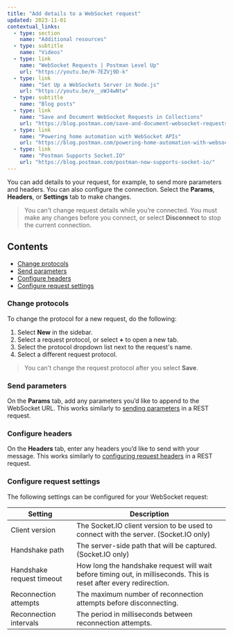```yaml
---
title: "Add details to a WebSocket request"
updated: 2023-11-01
contextual_links:
  - type: section
    name: "Additional resources"
  - type: subtitle
    name: "Videos"
  - type: link
    name: "WebSocket Requests | Postman Level Up"
    url: "https://youtu.be/H-7EZVj9D-k"
  - type: link
    name: "Set Up a WebSockets Server in Node.js"
    url: "https://youtu.be/e__oWJ4wNtw"
  - type: subtitle
    name: "Blog posts"
  - type: link
    name: "Save and Document WebSocket Requests in Collections"
    url: "https://blog.postman.com/save-and-document-websocket-requests-in-collections/"
  - type: link
    name: "Powering home automation with WebSocket APIs"
    url: "https://blog.postman.com/powering-home-automation-with-websocket-apis/"
  - type: link
    name: "Postman Supports Socket.IO"
    url: "https://blog.postman.com/postman-now-supports-socket-io/"
---
```


You can add details to your request, for example, to send more parameters and headers. You can also configure the connection. Select the **Params**, **Headers**, or **Settings** tab to make changes.

> You can't change request details while you’re connected. You must make any changes before you connect, or select **Disconnect** to stop the current connection.

## Contents

* [Change protocols](#change-protocols)
* [Send parameters](#send-parameters)
* [Configure headers](#configure-headers)
* [Configure request settings](#configure-request-settings)

### Change protocols

To change the protocol for a new request, do the following:

1. Select **New** in the sidebar.
1. Select a request protocol, or select **+** to open a new tab.
1. Select the protocol dropdown list next to the request's name.
1. Select a different request protocol.

> You can't change the request protocol after you select **Save**.

### Send parameters

On the **Params** tab, add any parameters you’d like to append to the WebSocket URL. This works similarly to [sending parameters](/docs/sending-requests/requests/#sending-parameters) in a REST request.

### Configure headers

On the **Headers** tab, enter any headers you’d like to send with your message. This works similarly to [configuring request headers](/docs/sending-requests/requests/#configuring-request-headers) in a REST request.

### Configure request settings

The following settings can be configured for your WebSocket request:

| Setting | Description |
|-----|-----|
| Client version  | The Socket.IO client version to be used to connect with the server. (Socket.IO only)|
| Handshake path | The server-side path that will be captured. (Socket.IO only)  |
| Handshake request timeout | How long the handshake request will wait before timing out, in milliseconds. This is reset after every redirection. |
| Reconnection attempts | The maximum number of reconnection attempts before disconnecting. |
| Reconnection intervals | The period in milliseconds between reconnection attempts. |
